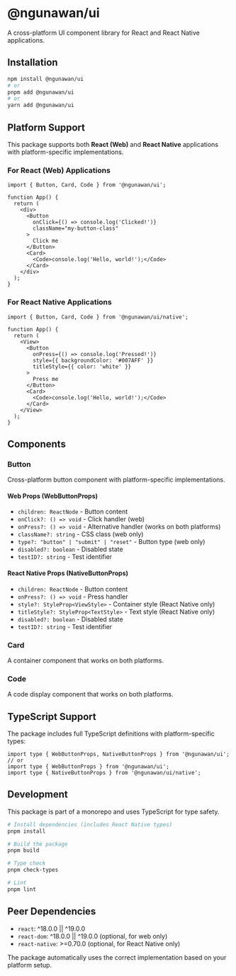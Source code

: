 # @ngunawan/ui

A cross-platform UI component library for React and React Native applications.

## Installation

```bash
npm install @ngunawan/ui
# or
pnpm add @ngunawan/ui
# or
yarn add @ngunawan/ui
```

## Platform Support

This package supports both **React (Web)** and **React Native** applications with platform-specific implementations.

### For React (Web) Applications

```tsx
import { Button, Card, Code } from '@ngunawan/ui';

function App() {
  return (
    <div>
      <Button 
        onClick={() => console.log('Clicked!')}
        className="my-button-class"
      >
        Click me
      </Button>
      <Card>
        <Code>console.log('Hello, world!');</Code>
      </Card>
    </div>
  );
}
```

### For React Native Applications

```tsx
import { Button, Card, Code } from '@ngunawan/ui/native';

function App() {
  return (
    <View>
      <Button 
        onPress={() => console.log('Pressed!')}
        style={{ backgroundColor: '#007AFF' }}
        titleStyle={{ color: 'white' }}
      >
        Press me
      </Button>
      <Card>
        <Code>console.log('Hello, world!');</Code>
      </Card>
    </View>
  );
}
```

## Components

### Button

Cross-platform button component with platform-specific implementations.

#### Web Props (WebButtonProps)
- `children: ReactNode` - Button content
- `onClick?: () => void` - Click handler (web)
- `onPress?: () => void` - Alternative handler (works on both platforms)
- `className?: string` - CSS class (web only)
- `type?: "button" | "submit" | "reset"` - Button type (web only)
- `disabled?: boolean` - Disabled state
- `testID?: string` - Test identifier

#### React Native Props (NativeButtonProps)
- `children: ReactNode` - Button content
- `onPress?: () => void` - Press handler
- `style?: StyleProp<ViewStyle>` - Container style (React Native only)
- `titleStyle?: StyleProp<TextStyle>` - Text style (React Native only)
- `disabled?: boolean` - Disabled state
- `testID?: string` - Test identifier

### Card
A container component that works on both platforms.

### Code
A code display component that works on both platforms.

## TypeScript Support

The package includes full TypeScript definitions with platform-specific types:

```tsx
import type { WebButtonProps, NativeButtonProps } from '@ngunawan/ui';
// or
import type { WebButtonProps } from '@ngunawan/ui';
import type { NativeButtonProps } from '@ngunawan/ui/native';
```

## Development

This package is part of a monorepo and uses TypeScript for type safety.

```bash
# Install dependencies (includes React Native types)
pnpm install

# Build the package
pnpm build

# Type check
pnpm check-types

# Lint
pnpm lint
```

## Peer Dependencies

- `react`: ^18.0.0 || ^19.0.0
- `react-dom`: ^18.0.0 || ^19.0.0 (optional, for web only)
- `react-native`: >=0.70.0 (optional, for React Native only)

The package automatically uses the correct implementation based on your platform setup.